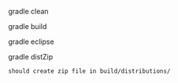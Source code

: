 gradle clean

gradle build

gradle eclipse

gradle distZip
	
	should create zip file in build/distributions/
